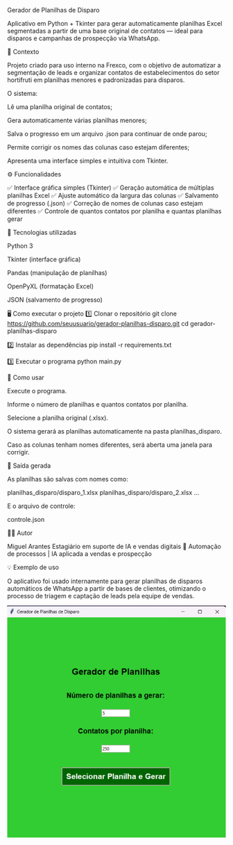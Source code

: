 Gerador de Planilhas de Disparo 

Aplicativo em Python + Tkinter para gerar automaticamente planilhas Excel segmentadas a partir de uma base original de contatos — ideal para disparos e campanhas de prospecção via WhatsApp.

🧠 Contexto

Projeto criado para uso interno na Frexco, com o objetivo de automatizar a segmentação de leads e organizar contatos de estabelecimentos do setor hortifruti em planilhas menores e padronizadas para disparos.

O sistema:

Lê uma planilha original de contatos;

Gera automaticamente várias planilhas menores;

Salva o progresso em um arquivo .json para continuar de onde parou;

Permite corrigir os nomes das colunas caso estejam diferentes;

Apresenta uma interface simples e intuitiva com Tkinter.

⚙️ Funcionalidades

✅ Interface gráfica simples (Tkinter)
✅ Geração automática de múltiplas planilhas Excel
✅ Ajuste automático da largura das colunas
✅ Salvamento de progresso (.json)
✅ Correção de nomes de colunas caso estejam diferentes
✅ Controle de quantos contatos por planilha e quantas planilhas gerar

🧩 Tecnologias utilizadas

Python 3

Tkinter (interface gráfica)

Pandas (manipulação de planilhas)

OpenPyXL (formatação Excel)

JSON (salvamento de progresso)

🖥️ Como executar o projeto
1️⃣ Clonar o repositório
git clone https://github.com/seuusuario/gerador-planilhas-disparo.git
cd gerador-planilhas-disparo

2️⃣ Instalar as dependências
pip install -r requirements.txt

3️⃣ Executar o programa
python main.py

🧾 Como usar

Execute o programa.

Informe o número de planilhas e quantos contatos por planilha.

Selecione a planilha original (.xlsx).

O sistema gerará as planilhas automaticamente na pasta planilhas_disparo.

Caso as colunas tenham nomes diferentes, será aberta uma janela para corrigir.

📂 Saída gerada

As planilhas são salvas com nomes como:

planilhas_disparo/disparo_1.xlsx
planilhas_disparo/disparo_2.xlsx
...


E o arquivo de controle:

controle.json

🧑‍💻 Autor

Miguel Arantes
Estagiário em suporte de IA e vendas digitais 
💼 Automação de processos | IA aplicada a vendas e prospecção

💡 Exemplo de uso

O aplicativo foi usado internamente para gerar planilhas de disparos automáticos de WhatsApp a partir de bases de clientes, otimizando o processo de triagem e captação de leads pela equipe de vendas.

![Interface do aplicativo](assets/interface_app.png)
